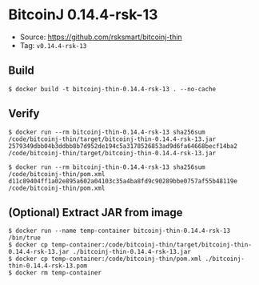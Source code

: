 # BitcoinJ 0.14.4-rsk-13

* Source: https://github.com/rsksmart/bitcoinj-thin
* Tag: `v0.14.4-rsk-13`

## Build

```
$ docker build -t bitcoinj-thin-0.14.4-rsk-13 . --no-cache
```

## Verify

```
$ docker run --rm bitcoinj-thin-0.14.4-rsk-13 sha256sum /code/bitcoinj-thin/target/bitcoinj-thin-0.14.4-rsk-13.jar
2579349dbb04b3ddbb8b7d952de194c5a3178526853ad9d6fa64668becf14ba2  /code/bitcoinj-thin/target/bitcoinj-thin-0.14.4-rsk-13.jar

$ docker run --rm bitcoinj-thin-0.14.4-rsk-13 sha256sum /code/bitcoinj-thin/pom.xml
d11c89404ff1a02e895a602a04103c35a4ba8fd9c90289bbe0757af55b48119e  /code/bitcoinj-thin/pom.xml
```

## (Optional) Extract JAR from image

```
$ docker run --name temp-container bitcoinj-thin-0.14.4-rsk-13 /bin/true
$ docker cp temp-container:/code/bitcoinj-thin/target/bitcoinj-thin-0.14.4-rsk-13.jar ./bitcoinj-thin-0.14.4-rsk-13.jar
$ docker cp temp-container:/code/bitcoinj-thin/pom.xml ./bitcoinj-thin-0.14.4-rsk-13.pom
$ docker rm temp-container
```
